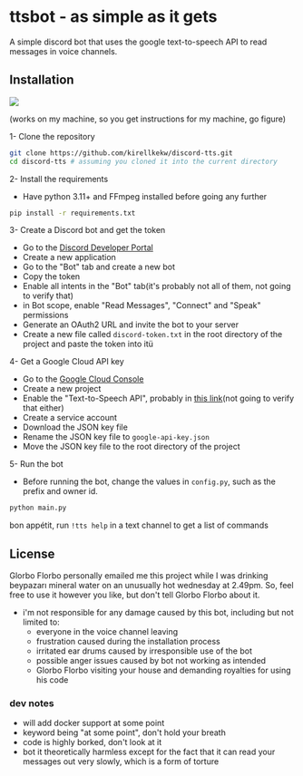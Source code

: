 # ttsbot - as simple as it gets

A simple discord bot that uses the google text-to-speech API to read messages in voice channels.

## Installation

<div>
<img src="https://cdn.discordapp.com/attachments/1170481425716355075/1266746276796698676/68747470733a2f2f6a6f68616e2e647269657373656e2e73652f696d616765732f6a6f68616e5f647269657373656e5f73652f57696e646f77734c6976655772697465722f50657273697374616e6365696e57463462657461325f453441442f776f726b732d6f6e2d6d.png?ex=66a644e7&is=66a4f367&hm=d951ad7f1eb4973fab67154145df4c3a8688d09bdef555775ab3d9db43381446&" align: center; />
</div>

(works on my machine, so you get instructions for my machine, go figure)

1- Clone the repository

```bash
git clone https://github.com/kirellkekw/discord-tts.git
cd discord-tts # assuming you cloned it into the current directory
```

2- Install the requirements

- Have python 3.11+ and FFmpeg installed before going any further

```bash
pip install -r requirements.txt
```

3- Create a Discord bot and get the token

- Go to the [Discord Developer Portal](https://discord.com/developers/applications)
- Create a new application
- Go to the "Bot" tab and create a new bot
- Copy the token
- Enable all intents in the "Bot" tab(it's probably not all of them, not going to verify that)
- in Bot scope, enable "Read Messages", "Connect" and "Speak" permissions
- Generate an OAuth2 URL and invite the bot to your server
- Create a new file called `discord-token.txt` in the root directory of the project and paste the token into itü

4- Get a Google Cloud API key

- Go to the [Google Cloud Console](https://console.cloud.google.com/)
- Create a new project
- Enable the "Text-to-Speech API", probably in [this link](https://console.cloud.google.com/apis/api/texttospeech.googleapis.com)(not going to verify that either)
- Create a service account
- Download the JSON key file
- Rename the JSON key file to `google-api-key.json`
- Move the JSON key file to the root directory of the project

5- Run the bot

- Before running the bot, change the values in `config.py`, such as the prefix and owner id.

```bash
python main.py
```

bon appétit, run `!tts help` in a text channel to get a list of commands

## License

Glorbo Florbo personally emailed me this project while I was drinking beypazarı mineral water on an unusually
hot wednesday at 2.49pm. So, feel free to use it however you like, but don't tell Glorbo Florbo
about it.

- i'm not responsible for any damage caused by this bot, including but not limited to:
  - everyone in the voice channel leaving
  - frustration caused during the installation process
  - irritated ear drums caused by irresponsible use of the bot
  - possible anger issues caused by bot not working as intended
  - Glorbo Florbo visiting your house and demanding royalties for using his code

### dev notes

- will add docker support at some point
- keyword being "at some point", don't hold your breath
- code is highly borked, don't look at it
- bot it theoretically harmless except for the fact that it can read your messages out very slowly, which is a form of torture
